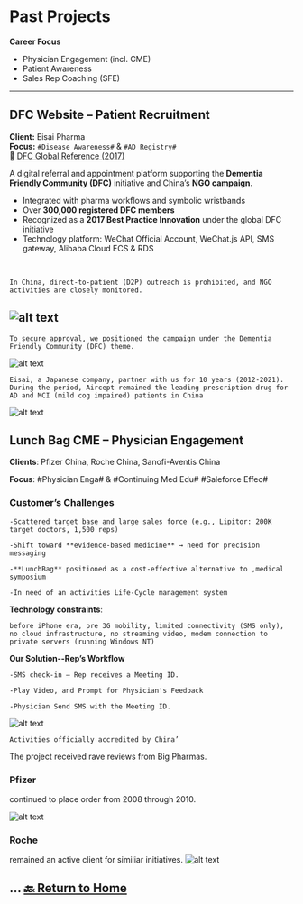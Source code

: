 # Past Projects

**Career Focus**  
- Physician Engagement (incl. CME)  
- Patient Awareness  
- Sales Rep Coaching (SFE)

---

## DFC Website – Patient Recruitment  
**Client:** Eisai Pharma  
**Focus:** `#Disease Awareness#` & `#AD Registry#`  
🔗 [DFC Global Reference (2017)](https://www.alzint.org/u/dfc-developments.pdf)

A digital referral and appointment platform supporting the **Dementia Friendly Community (DFC)** initiative and China’s **NGO campaign**.

- Integrated with pharma workflows and symbolic wristbands  
- Over **300,000 registered DFC members**  
- Recognized as a **2017 Best Practice Innovation** under the global DFC initiative
- Technology platform: WeChat Official Account, WeChat.js API, SMS gateway, Alibaba Cloud ECS & RDS

<br>

    In China, direct-to-patient (D2P) outreach is prohibited, and NGO activities are closely monitored.

![alt text](Chen%20&%203000%20Wristbands.jpg)
---
    To secure approval, we positioned the campaign under the Dementia Friendly Community (DFC) theme.

![alt text](DFC.png)


    Eisai, a Japanese company, partner with us for 10 years (2012-2021). During the period, Aircept remained the leading prescription drug for AD and MCI (mild cog impaired) patients in China  

![alt text](Eisai.png)

## Lunch Bag CME – Physician Engagement

**Clients**: Pfizer China, Roche China, Sanofi-Aventis China

**Focus**: 
    #Physician Enga# &  #Continuing Med Edu# 
    #Saleforce Effec#

### Customer’s Challenges ###

    -Scattered target base and large sales force (e.g., Lipitor: 200K target doctors, 1,500 reps)

    -Shift toward **evidence-based medicine** → need for precision messaging

    -**LunchBag** positioned as a cost-effective alternative to ,medical symposium

    -In need of an activities Life-Cycle management system



**Technology constraints**: 

    before iPhone era, pre 3G mobility, limited connectivity (SMS only), no cloud infrastructure, no streaming video, modem connection to private servers (running Windows NT)


**Our Solution--Rep’s Workflow**

    -SMS check-in – Rep receives a Meeting ID.

    -Play Video, and Prompt for Physician's Feedback

    -Physician Send SMS with the Meeting ID.


![alt text](lunchCME.png)
```
Activities officially accredited by China’
```

The project received rave reviews from Big Pharmas. 

### Pfizer ###
 continued to place order from 2008 through 2010.

![alt text](Pfizer.png)

### Roche ###
 remained an active client for similiar initiatives.
![alt text](Roche.png)

...
[🔙 Return to Home](./README.md#career-references)
---